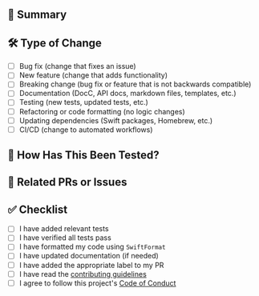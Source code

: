 ## 📝 Summary

<!-- 
Please provide a brief summary of your changes along with any relevant context.
Include any screenshots, logs, or terminal output you think would be helpful to reviewers.
-->

## 🛠️ Type of Change

<!-- Check all that apply. -->

- [ ] Bug fix (change that fixes an issue)
- [ ] New feature (change that adds functionality)
- [ ] Breaking change (bug fix or feature that is not backwards compatible)
- [ ] Documentation (DocC, API docs, markdown files, templates, etc.)
- [ ] Testing (new tests, updated tests, etc.)
- [ ] Refactoring or code formatting (no logic changes)
- [ ] Updating dependencies (Swift packages, Homebrew, etc.)
- [ ] CI/CD (change to automated workflows)

## 🧪 How Has This Been Tested?

<!-- 
Please describe the tests you've run to verify your changes.
If fixing a bug, please describe the steps to reproduce the bug.
Include any screenshots, logs, or terminal output you think would be helpful to reviewers.
-->

## 🔗 Related PRs or Issues <!-- Delete section if not applicable -->

<!--
To automatically close an issue when this PR is merged, please include one of the following:
  - Fixes #<issue-number>
  - Closes #<issue-number>
  - Resolves #<issue-number>
-->

<!--
Please link any related PRs, for example:
  - Unblocks #<pr-number>
  - Duplicates #<pr-number>
  - Depends on #<pr-number>
  - Relates to #<pr-number>
-->

## ✅ Checklist

<!-- Confirm that you've completed the following steps. -->

- [ ] I have added relevant tests
- [ ] I have verified all tests pass
- [ ] I have formatted my code using `SwiftFormat`
- [ ] I have updated documentation (if needed)
- [ ] I have added the appropriate label to my PR
- [ ] I have read the [contributing guidelines](https://github.com/fetch-rewards/swift-locking/blob/main/CONTRIBUTING.md)
- [ ] I agree to follow this project's [Code of Conduct](https://github.com/fetch-rewards/swift-locking/blob/main/CODE_OF_CONDUCT.md)
